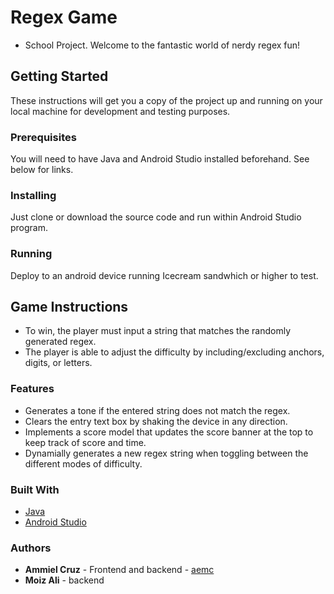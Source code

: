# Regex Game
* School Project. Welcome to the fantastic world of nerdy regex fun!

## Getting Started
These instructions will get you a copy of the project up and running on your local machine for development and testing purposes.

### Prerequisites
You will need to have Java and Android Studio installed beforehand. See below for links.

### Installing
Just clone or download the source code and run within Android Studio program.

### Running
Deploy to an android device running Icecream sandwhich or higher to test.

## Game Instructions
* To win, the player must input a string that matches the randomly generated regex. 
* The player is able to adjust the difficulty by including/excluding anchors, digits, or letters.

### Features
* Generates a tone if the entered string does not match the regex.
* Clears the entry text box by shaking the device in any direction.
* Implements a score model that updates the score banner at the top to keep track of score and time.
* Dynamially generates a new regex string when toggling between the different modes of difficulty.

### Built With
* [Java](https://www.java.com/en/)
* [Android Studio](https://developer.android.com/studio/index.html)

### Authors
* **Ammiel Cruz** - Frontend and backend - [aemc](https://github.com/aemc)
* **Moiz Ali** - backend



